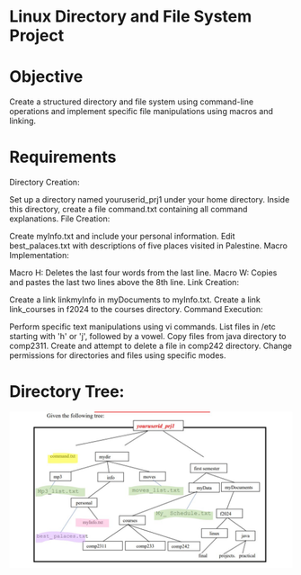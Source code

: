 # Linux Directory and File System Project

# Objective
Create a structured directory and file system using command-line operations and implement specific file manipulations using macros and linking.

# Requirements
Directory Creation:

Set up a directory named youruserid_prj1 under your home directory.
Inside this directory, create a file command.txt containing all command explanations.
File Creation:

Create myInfo.txt and include your personal information.
Edit best_palaces.txt with descriptions of five places visited in Palestine.
Macro Implementation:

Macro H: Deletes the last four words from the last line.
Macro W: Copies and pastes the last two lines above the 8th line.
Link Creation:

Create a link linkmyInfo in myDocuments to myInfo.txt.
Create a link link_courses in f2024 to the courses directory.
Command Execution:

Perform specific text manipulations using vi commands.
List files in /etc starting with 'h' or 'j', followed by a vowel.
Copy files from java directory to comp2311.
Create and attempt to delete a file in comp242 directory.
Change permissions for directories and files using specific modes.

# Directory Tree:
![](Directory_Tree.jpg)
